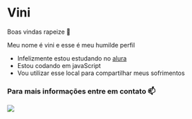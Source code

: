 # Vini

Boas vindas rapeize 👋

Meu nome é vini e esse é meu humilde perfil

- Infelizmente estou estudando no [alura](https://www.alura.com.br)
- Estou codando em javaScript
- Vou utilizar esse local para compartilhar meus sofrimentos

### Para mais informações entre em contato 📫 ###


  


  ![](https://media1.tenor.com/m/LsYPAE9JiP8AAAAd/rolando-ronaldo.gif)
